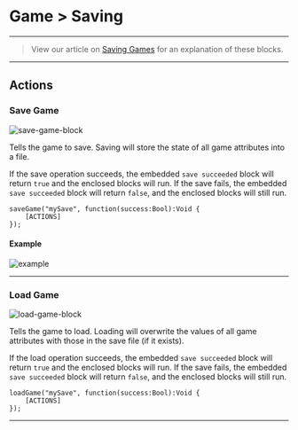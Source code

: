 # Game > Saving

***

> View our article on [Saving Games](http://www.stencyl.com/help/view/saving-and-loading-games/) for an explanation of these blocks.

***

## Actions

### Save Game

![save-game-block](http://static.stencyl.com/pedia2/block-images/8%20-%20Game/1%20-%20Saving/save-game.png)

Tells the game to save. Saving will store the state of all game attributes into a file.

If the save operation succeeds, the embedded `save succeeded` block will return `true` and the enclosed blocks will run. If the save fails, the embedded `save succeeded` block will return `false`, and the enclosed blocks will still run.

```
saveGame("mySave", function(success:Bool):Void {
	[ACTIONS]
});
```

#### Example

![example](https://raw.githubusercontent.com/Stencyl/stencylpedia/master/chapter-5/images/saving-2.png)


***

### Load Game

![load-game-block](http://static.stencyl.com/pedia2/block-images/8%20-%20Game/1%20-%20Saving/load-game.png)

Tells the game to load. Loading will overwrite the values of all game attributes with those in the save file (if it exists).

If the load operation succeeds, the embedded `save succeeded` block will return `true` and the enclosed blocks will run. If the save fails, the embedded `save succeeded` block will return `false`, and the enclosed blocks will still run.

```
loadGame("mySave", function(success:Bool):Void {
	[ACTIONS]
});
```

***
